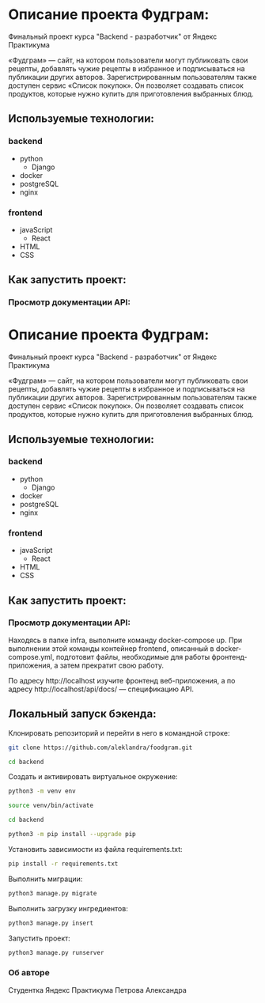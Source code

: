# Описание проекта Фудграм:
Финальный проект курса "Backend - разработчик" от Яндекс Практикума

«Фудграм» — сайт, на котором пользователи могут публиковать свои рецепты, добавлять чужие рецепты в избранное и подписываться на публикации других авторов. Зарегистрированным пользователям также доступен сервис «Список покупок». Он позволяет создавать список продуктов, которые нужно купить для приготовления выбранных блюд.

## Используемые технологии:
### backend
* python
    + Django
* docker
* postgreSQL
* nginx

### frontend
* javaScript
    + React
* HTML
* CSS

## Как запустить проект:

### Просмотр документации API:

# Описание проекта Фудграм:
Финальный проект курса "Backend - разработчик" от Яндекс Практикума

«Фудграм» — сайт, на котором пользователи могут публиковать свои рецепты, добавлять чужие рецепты в избранное и подписываться на публикации других авторов. Зарегистрированным пользователям также доступен сервис «Список покупок». Он позволяет создавать список продуктов, которые нужно купить для приготовления выбранных блюд.

## Используемые технологии:
### backend
* python
    + Django
* docker
* postgreSQL
* nginx

### frontend
* javaScript
    + React
* HTML
* CSS

## Как запустить проект:

### Просмотр документации API:

Находясь в папке infra, выполните команду docker-compose up. При выполнении этой команды контейнер frontend, описанный в docker-compose.yml, подготовит файлы, необходимые для работы фронтенд-приложения, а затем прекратит свою работу.

По адресу http://localhost изучите фронтенд веб-приложения, а по адресу http://localhost/api/docs/ — спецификацию API.

## Локальный запуск бэкенда:

Клонировать репозиторий и перейти в него в командной строке:

```sh
git clone https://github.com/aleklandra/foodgram.git
```

```sh
cd backend
```

Cоздать и активировать виртуальное окружение:

```sh
python3 -m venv env
```

```sh
source venv/bin/activate
```

```sh
cd backend
```

```sh
python3 -m pip install --upgrade pip
```

Установить зависимости из файла requirements.txt:

```sh
pip install -r requirements.txt
```

Выполнить миграции:

```sh
python3 manage.py migrate
```
Выполнить загрузку ингредиентов:

```sh
python3 manage.py insert
```

Запустить проект:

```sh
python3 manage.py runserver
```

### Об авторе

Студентка Яндекс Практикума 
Петрова Александра


